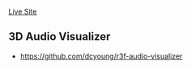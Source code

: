 [Live Site](https://thunderous-gelato-ead3d7.netlify.app/)


## 3D Audio Visualizer
  - https://github.com/dcyoung/r3f-audio-visualizer
